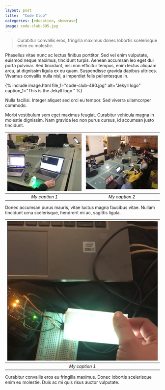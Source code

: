 ```yaml
---
layout: post
title:  "Code Club"
categories: [education, showcase]
image: code-club-595.jpg
---
```


<!-- text that appears in /education/ page -->
<!-- > Curabitur convallis *eros*, *fringilla* maximus donec *lobortis* scelerisque enim eu molestie.  -->
> Curabitur convallis eros, fringilla maximus donec lobortis scelerisque enim eu molestie.   

<!-- main body text -->
Phasellus vitae nunc ac lectus finibus porttitor. Sed vel enim vulputate, euismod neque maximus, tincidunt turpis. Aenean accumsan leo eget dui porta pulvinar. Sed tincidunt, nisi non efficitur tempus, enim lectus aliquam arcu, at dignissim ligula ex eu quam. Suspendisse gravida dapibus ultrices. Vivamus convallis nulla nisl, a imperdiet felis pellentesque in. 

{% include image.html 
	file_1="code-club-490.jpg" alt="Jekyll logo" 
	caption_1="This is the Jekyll logo." 
%}

Nulla facilisi. Integer aliquet sed orci eu tempor. Sed viverra ullamcorper commodo.

Morbi vestibulum sem eget maximus feugiat. Curabitur vehicula magna in molestie dignissim. Nam gravida leo non purus cursus, id accumsan justo tincidunt. 

| ![my-image](/assets/images/code-club-490.jpg) | ![image](/assets/images/code-club-595.jpg) |
|:--:| :--:| 
| *My caption 1* | *My caption 2* |

Donec accumsan purus mauris, vitae luctus magna faucibus vitae. Nullam tincidunt urna scelerisque, hendrerit mi ac, sagittis ligula. 

| ![image](/assets/images/code-club-345.png) |
|:--:|
| *My caption 1* |

Curabitur convallis eros eu fringilla maximus. Donec lobortis scelerisque enim eu molestie. Duis ac mi quis risus auctor vulputate.